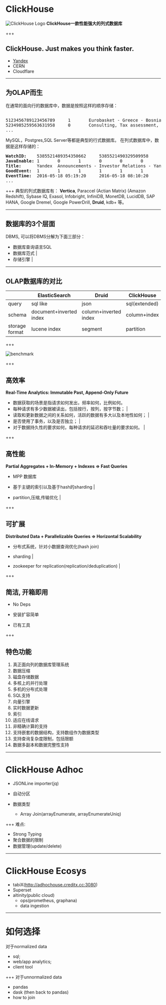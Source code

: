 # ClickHouse

![ClickHouse Logo](https://clickhouse.yandex/docs/en/single/_static/logo.svg) **ClickHouse一款性能强大的列式数据库**

+++

## ClickHouse. Just makes you think faster.
- <a href="http://clickhouse.yandex" target="_blank">Yandex</a>
- CERN
- Cloudflare

---

## 为OLAP而生
在通常的面向行的数据库中，数据是按照这样的顺序存储：
<pre> 
5123456789123456789     1       Eurobasket - Greece - Bosnia and Herzegovina - example.com      1       2011-09-01 01:03:02     6274717   1294101174      11409   612345678912345678      0       33      6       http://www.example.com/basketball/team/123/match/456789.html http://www.example.com/basketball/team/123/match/987654.html       0       1366    768     32      10      3183      0       0       13      0\0     1       1       0       0                       2011142 -1      0               0       01321     613     660     2011-09-01 08:01:17     0       0       0       0       utf-8   1466    0       0       0       5678901234567890123               277789954       0       0       0       0       0
5234985259563631958     0       Consulting, Tax assessment, Accounting, Law       1       2011-09-01 01:03:02     6320881   2111222333      213     6458937489576391093     0       3       2       http://www.example.ru/         0       800     600       16      10      2       153.1   0       0       10      63      1       1       0       0                       2111678 000       0       588     368     240     2011-09-01 01:03:17     4       0       60310   0       windows-1251    1466    0       000               778899001       0       0       0       0       0
...
</pre>
MySQL，Postgres,SQL Server等都是典型的行式数据库。
在列式数据库中，数据是这样存储的：
<pre class="text-example" style="white-space: pre; ">
<b>WatchID:</b>    5385521489354350662     5385521490329509958     5385521489953706054     5385521490476781638     5385521490583269446     5385521490218868806     5385521491437850694   5385521491090174022      5385521490792669254     5385521490420695110     5385521491532181574     5385521491559694406     5385521491459625030     5385521492275175494   5385521492781318214      5385521492710027334     5385521492955615302     5385521493708759110     5385521494506434630     5385521493104611398
<b>JavaEnable:</b> 1       0       1       0       0       0       1       0       1       1       1       1       1       1       0       1       0       0       1       1
<b>Title:</b>      Yandex  Announcements - Investor Relations - Yandex     Yandex — Contact us — Moscow    Yandex — Mission        Ru      Yandex — History — History of Yandex    Yandex Financial Releases - Investor Relations - Yandex Yandex — Locations      Yandex Board of Directors - Corporate Governance - Yandex       Yandex — Technologies
<b>GoodEvent:</b>  1       1       1       1       1       1       1       1       1       1       1       1       1       1       1       1       1       1       1       1
<b>EventTime:</b>  2016-05-18 05:19:20     2016-05-18 08:10:20     2016-05-18 07:38:00     2016-05-18 01:13:08     2016-05-18 00:04:06     2016-05-18 04:21:30     2016-05-18 00:34:16     2016-05-18 07:35:49     2016-05-18 11:41:59     2016-05-18 01:13:32
...
</pre>

+++
典型的列式数据库有： **Vertica**, Paraccel (Actian Matrix) (Amazon Redshift), Sybase IQ, Exasol, Infobright, InfiniDB, MonetDB, LucidDB, SAP HANA, Google Dremel, Google PowerDrill, **Druid**, kdb+ 等。

---
## 数据库的3个层面
DBMS, 可以将DBMS分解为下面三部分：
- 数据库查询语言SQL
- 数据库范式 |
- 存储引擎 |

---
## OLAP数据库的对比
| |ElasticSearch | Druid | ClickHouse | Spark |
|--|--|--|--|--|
|query| sql like | json | sql(extended) | hive |
|schema| document+inverted index |column+inverted index | column+index | column |
|storage format| lucene index | segment | partition | Parquet |
+++

![benchmark](https://www.percona.com/blog/wp-content/uploads/2017/02/spark_vs_clickhouse-1024x624.png)

+++

## 高效率
**Real-Time Analytics: Immutable Past, Append-Only Future**

- 数据获取的场景是指请求如何发出，频率如何，比例如何。
- 每种请求有多少数据被读出，包括按行，按列，按字节数； |
- 读取和更新数据之间的关系如何，活跃的数据有多大以及本地性如何； |
- 是否使用了事务，以及是否独立； |
- 对于数据持久性的要求如何，每种请求的延迟和吞吐量的要求如何。 |

+++
## 高性能
**Partial Aggregates + In-Memory + Indexes => Fast Queries**
- MPP 数据库

- 基于主键的索引以及基于hash的sharding |

- partition,压缩,传输优化 |

+++
## 可扩展
**Distributed Data + Parallelizable Queries => Horizontal Scalability**
- 分布式系统，针对小数据查询优化(hash join)

- sharding |

- zookeeper for replication(replication/deduplication) |

+++
## 简洁, 开箱即用

- No Deps

- 安装扩容简单

- 已有工具

+++
## 特色功能
1. 真正面向列的数据库管理系统
2. 数据压缩
3. 磁盘存储数据
4. 多核上的并行处理
5. 多机的分布式处理
6. SQL支持
7. 向量引擎
8. 实时数据更新
9. 索引
10. 适应在线请求
11. 非精确计算的支持
12. 支持嵌套的数据结构，支持数组作为数据类型
13. 支持查询复杂度限制，包括限额
14. 数据多副本和数据完整性支持

---

# ClickHouse Adhoc

- JSONLine importer(jq)

- 自动分区

- 数据类型
  -  Array Join(arrayEnumerate, arrayEnumerateUniq)

+++
难点:
- Strong Typing
- 聚合数据的限制
- 数据管理(update/delete)

---
# ClickHouse Ecosys

- tabiX(http://adhochouse.creditx.cc:3080)
- Superset
- altinity(public cloud)
   - ops(prometheus, graphana)
   - data ingestion

---
# 如何选择

对于normalized data
- sql;
- web/app analytics;
- client tool

+++
对于unnormalized data
- pandas
- dask (then back to pandas)
- how to join